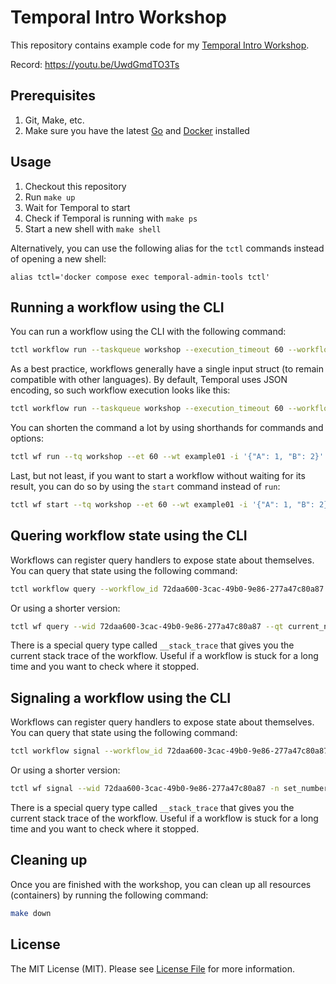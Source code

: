 # Temporal Intro Workshop

This repository contains example code for my [Temporal Intro Workshop](https://sagikazarmark.hu/slides/workshops/temporal-intro).

Record: https://youtu.be/UwdGmdTO3Ts


## Prerequisites

1. Git, Make, etc.
2. Make sure you have the latest [Go](https://golang.org/) and [Docker](https://www.docker.com/get-started) installed


## Usage

1. Checkout this repository
2. Run `make up`
3. Wait for Temporal to start
4. Check if Temporal is running with `make ps`
5. Start a new shell with `make shell`

Alternatively, you can use the following alias for the `tctl` commands instead of opening a new shell:

```shell
alias tctl='docker compose exec temporal-admin-tools tctl'
```


## Running a workflow using the CLI

You can run a workflow using the CLI with the following command:

```bash
tctl workflow run --taskqueue workshop --execution_timeout 60 --workflow_type WORKFLOW_TYPE -i 'arg1 arg2...'
```

As a best practice, workflows generally have a single input struct (to remain compatible with other languages).
By default, Temporal uses JSON encoding, so such workflow execution looks like this:

```bash
tctl workflow run --taskqueue workshop --execution_timeout 60 --workflow_type example01 -i '{"A": 1, "B": 2}'
```

You can shorten the command a lot by using shorthands for commands and options:

```bash
tctl wf run --tq workshop --et 60 --wt example01 -i '{"A": 1, "B": 2}'
```

Last, but not least, if you want to start a workflow without waiting for its result,
you can do so by using the `start` command instead of `run`:

```bash
tctl wf start --tq workshop --et 60 --wt example01 -i '{"A": 1, "B": 2}'
```


## Quering workflow state using the CLI

Workflows can register query handlers to expose state about themselves. You can query that state using the following command:

```bash
tctl workflow query --workflow_id 72daa600-3cac-49b0-9e86-277a47c80a87 --query_type current_number
```

Or using a shorter version:

```bash
tctl wf query --wid 72daa600-3cac-49b0-9e86-277a47c80a87 --qt current_number
```

There is a special query type called `__stack_trace` that gives you the current stack trace of the workflow.
Useful if a workflow is stuck for a long time and you want to check where it stopped.


## Signaling a workflow using the CLI

Workflows can register query handlers to expose state about themselves. You can query that state using the following command:

```bash
tctl workflow signal --workflow_id 72daa600-3cac-49b0-9e86-277a47c80a87 --name set_number --input '2'
```

Or using a shorter version:

```bash
tctl wf signal --wid 72daa600-3cac-49b0-9e86-277a47c80a87 -n set_number -i '2'
```

There is a special query type called `__stack_trace` that gives you the current stack trace of the workflow.
Useful if a workflow is stuck for a long time and you want to check where it stopped.


## Cleaning up

Once you are finished with the workshop, you can clean up all resources (containers) by running the following command:

```bash
make down
```


## License

The MIT License (MIT). Please see [License File](LICENSE) for more information.
